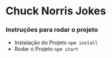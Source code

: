 # Chuck Norris Jokes

### Instruções para rodar o projeto
- Instalação do Projeto
`npm install`
- Rodar o Projeto
`npm start`
